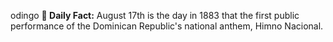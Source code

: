 odingo
**<b>📌 Daily Fact:</b>** August 17th is the day in 1883 that the first public performance of the Dominican Republic's national anthem, Himno Nacional.
